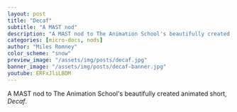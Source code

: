 ```yaml
---
layout: post
title: "Decaf"
subtitle: "A MAST nod"
description: "A MAST nod to The Animation School's beautifully created animated short, _Decaf_."
categories: [micro-docs, nods]
author: "Miles Romney"
color_scheme: "snow"
preview_image: "/assets/img/posts/decaf.jpg"
banner_image: "/assets/img/posts/decaf-banner.jpg"
youtube: ERFxJliLBDM
---
```


A MAST nod to The Animation School's beautifully created animated short, _Decaf_.
